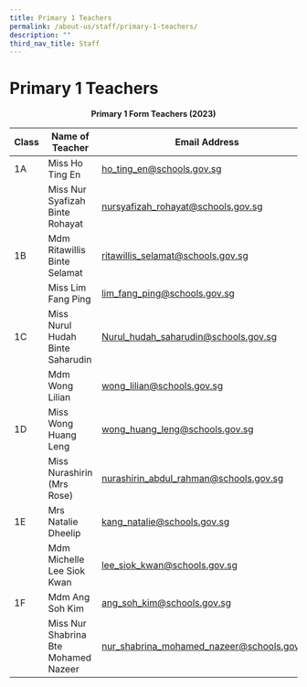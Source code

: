 ```yaml
---
title: Primary 1 Teachers
permalink: /about-us/staff/primary-1-teachers/
description: ""
third_nav_title: Staff
---
```

# **Primary 1 Teachers**

<center><b>Primary 1 Form Teachers (2023)</b></center>

| Class 	|  Name of Teacher 	|  Email Address 	|
| ---	| ---	| ---	|
| 1A 	|Miss Ho Ting En 	| [ho_ting_en@schools.gov.sg](mailto:ho_ting_en@schools.gov.sg) 	|
|  	| Miss Nur Syafizah Binte Rohayat 	| [nursyafizah_rohayat@schools.gov.sg](mailto:nursyafizah_rohayat@schools.gov.sg) 	|
| 1B 	| Mdm Ritawillis Binte Selamat 	| [ritawillis_selamat@schools.gov.sg](mailto:ritawillis_selamat@schools.gov.sg) 	|
|  	| Miss Lim Fang Ping 	| [lim_fang_ping@schools.gov.sg](mailto:lim_fang_ping@schools.gov.sg) 	|
| 1C 	| Miss Nurul Hudah Binte Saharudin 	| [Nurul_hudah_saharudin@schools.gov.sg](mailto:Nurul_hudah_saharudin@schools.gov.sg) 	|
|  	| Mdm Wong Lilian  	| [wong_lilian@schools.gov.sg](mailto:wong_lilian@schools.gov.sg) 	|
| 1D 	| Miss Wong Huang Leng 	| [wong_huang_leng@schools.gov.sg](mailto:wong_huang_leng@schools.gov.sg) 	|
|  	| Miss Nurashirin (Mrs Rose)	| [nurashirin_abdul_rahman@schools.gov.sg](mailto:nurashirin_abdul_rahman@schools.gov.sg) 	|
| 1E 	| Mrs Natalie Dheelip 	| [kang_natalie@schools.gov.sg](mailto:kang_natalie@schools.gov.sg) 	|
|  	| Mdm Michelle Lee Siok Kwan  	| [lee_siok_kwan@schools.gov.sg](mailto:lee_siok_kwan@schools.gov.sg) 	|
| 1F 	| Mdm Ang Soh Kim 	| [ang_soh_kim@schools.gov.sg](mailto:ang_soh_kim@schools.gov.sg) 	|
|  	| Miss Nur Shabrina Bte Mohamed Nazeer  	| [nur_shabrina_mohamed_nazeer@schools.gov.sg](mailto:nur_shabrina_mohamed_nazeer@schools.gov.sg) 	|